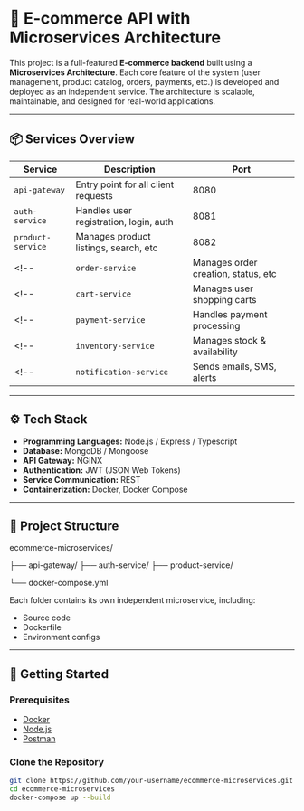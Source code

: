# 🛒 E-commerce API with Microservices Architecture

This project is a full-featured **E-commerce backend** built using a **Microservices Architecture**. Each core feature of the system (user management, product catalog, orders, payments, etc.) is developed and deployed as an independent service. The architecture is scalable, maintainable, and designed for real-world applications.

---

## 📦 Services Overview

| Service       | Description                                 | Port  |
|---------------|---------------------------------------------|-------|
| `api-gateway` | Entry point for all client requests         | 8080  |
| `auth-service`| Handles user registration, login, auth      | 8081  |
| `product-service` | Manages product listings, search, etc | 8082  |
<!-- | `order-service` | Manages order creation, status, etc     | 8082  | -->
<!-- | `cart-service`  | Manages user shopping carts               | 8083  | -->
<!-- | `payment-service` | Handles payment processing             | 8084  | -->
<!-- | `inventory-service` | Manages stock & availability        | 8085  | -->
<!-- | `notification-service` | Sends emails, SMS, alerts        | 5006  | -->

---

## ⚙️ Tech Stack

- **Programming Languages:** Node.js / Express / Typescript
- **Database:** MongoDB / Mongoose
- **API Gateway:** NGINX 
- **Authentication:** JWT (JSON Web Tokens)
- **Service Communication:** REST 
- **Containerization:** Docker, Docker Compose

---

## 📁 Project Structure

ecommerce-microservices/

├── api-gateway/
├── auth-service/
├── product-service/
<!-- ├── order-service/
├── cart-service/
├── payment-service/
├── inventory-service/ -->
<!-- ├── notification-service/ -->
└── docker-compose.yml


Each folder contains its own independent microservice, including:
- Source code
- Dockerfile
- Environment configs
---

## 🚀 Getting Started

### Prerequisites

- [Docker](https://www.docker.com/)
- [Node.js](https://nodejs.org/) 
- [Postman](https://www.postman.com/) 

### Clone the Repository

```bash
git clone https://github.com/your-username/ecommerce-microservices.git
cd ecommerce-microservices
docker-compose up --build



